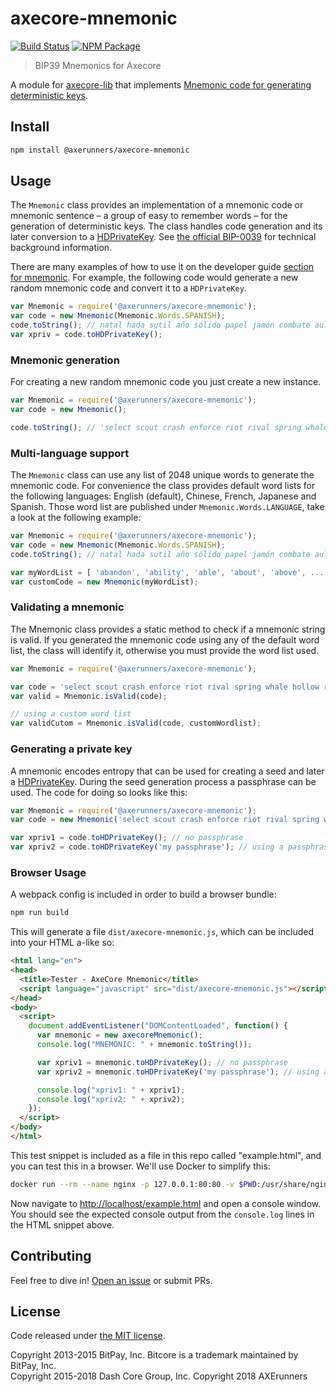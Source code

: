 # axecore-mnemonic

[![Build Status](https://img.shields.io/travis/axerunners/axecore-mnemonic/master.svg)](https://travis-ci.org/axerunners/axecore-mnemonic)
[![NPM Package](https://img.shields.io/npm/v/@axerunners/axecore-mnemonic.svg)](https://www.npmjs.org/package/@axerunners/axecore-mnemonic)

> BIP39 Mnemonics for Axecore

A module for [axecore-lib](https://github.com/axerunners/axecore-lib) that implements [Mnemonic code for generating deterministic keys](https://github.com/bitcoin/bips/blob/master/bip-0039.mediawiki).

## Install

```sh
npm install @axerunners/axecore-mnemonic
```

## Usage

The `Mnemonic` class provides an implementation of a mnemonic code or mnemonic sentence – a group of easy to remember words – for the generation of deterministic keys. The class handles code generation and its later conversion to a [HDPrivateKey](hierarchical.md). See [the official BIP-0039](https://github.com/bitcoin/bips/blob/master/bip-0039.mediawiki) for technical background information.

There are many examples of how to use it on the developer guide [section for mnemonic](https://bitcore.io/api/mnemonic/). For example, the following code would generate a new random mnemonic code and convert it to a `HDPrivateKey`.

```javascript
var Mnemonic = require('@axerunners/axecore-mnemonic');
var code = new Mnemonic(Mnemonic.Words.SPANISH);
code.toString(); // natal hada sutil año sólido papel jamón combate aula flota ver esfera...
var xpriv = code.toHDPrivateKey();
```

### Mnemonic generation

For creating a new random mnemonic code you just create a new instance.

```javascript
var Mnemonic = require('@axerunners/axecore-mnemonic');
var code = new Mnemonic();

code.toString(); // 'select scout crash enforce riot rival spring whale hollow radar rule sentence'
```

### Multi-language support

The `Mnemonic` class can use any list of 2048 unique words to generate the mnemonic code. For convenience the class provides default word lists for the following languages: English (default), Chinese, French, Japanese and Spanish. Those word list are published under `Mnemonic.Words.LANGUAGE`, take a look at the following example:

```javascript
var Mnemonic = require('@axerunners/axecore-mnemonic');
var code = new Mnemonic(Mnemonic.Words.SPANISH);
code.toString(); // natal hada sutil año sólido papel jamón combate aula flota ver esfera...

var myWordList = [ 'abandon', 'ability', 'able', 'about', 'above', ... ];
var customCode = new Mnemonic(myWordList);
```

### Validating a mnemonic

The Mnemonic class provides a static method to check if a mnemonic string is valid. If you generated the mnemonic code using any of the default word list, the class will identify it, otherwise you must provide the word list used.

```javascript
var Mnemonic = require('@axerunners/axecore-mnemonic');

var code = 'select scout crash enforce riot rival spring whale hollow radar rule sentence';
var valid = Mnemonic.isValid(code);

// using a custom word list
var validCutom = Mnemonic.isValid(code, customWordlist);
```

### Generating a private key

A mnemonic encodes entropy that can be used for creating a seed and later a [HDPrivateKey](hierarchical.md). During the seed generation process a passphrase can be used. The code for doing so looks like this:

```javascript
var Mnemonic = require('@axerunners/axecore-mnemonic');
var code = new Mnemonic('select scout crash enforce riot rival spring whale hollow radar rule sentence');

var xpriv1 = code.toHDPrivateKey(); // no passphrase
var xpriv2 = code.toHDPrivateKey('my passphrase'); // using a passphrase
```

### Browser Usage

A webpack config is included in order to build a browser bundle:

```sh
npm run build
```

This will generate a file `dist/axecore-mnemonic.js`, which can be included into your HTML a-like so:

```html
<html lang="en">
<head>
  <title>Tester - AxeCore Mnemonic</title>
  <script language="javascript" src="dist/axecore-mnemonic.js"></script>
</head>
<body>
  <script>
    document.addEventListener("DOMContentLoaded", function() {
      var mnemonic = new axecoreMnemonic();
      console.log("MNEMONIC: " + mnemonic.toString());

      var xpriv1 = mnemonic.toHDPrivateKey(); // no passphrase
      var xpriv2 = mnemonic.toHDPrivateKey('my passphrase'); // using a passphrase

      console.log("xpriv1: " + xpriv1);
      console.log("xpriv2: " + xpriv2);
    });
  </script>
</body>
</html>
```

This test snippet is included as a file in this repo called "example.html", and you can test this in a browser. We'll use Docker to simplify this:

```sh
docker run --rm --name nginx -p 127.0.0.1:80:80 -v $PWD:/usr/share/nginx/html nginx:alpine
```

Now navigate to <http://localhost/example.html> and open a console window. You should see the expected console output from the `console.log` lines in the HTML snippet above.

## Contributing

Feel free to dive in! [Open an issue](https://github.com/axerunners/axecore-mnemonic/issues/new) or submit PRs.

## License

Code released under [the MIT license](LICENSE).

Copyright 2013-2015 BitPay, Inc. Bitcore is a trademark maintained by BitPay, Inc.  
Copyright 2015-2018 Dash Core Group, Inc.
Copyright 2018 AXErunners
